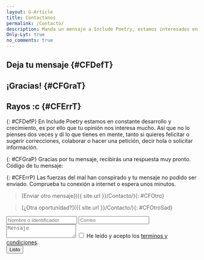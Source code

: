 ```yaml
---
layout: G-Article
title: Contactanos
permalink: /Contacto/
description: Manda un mensaje a Include Poetry, estamos interesados en escucharte
Only-Lyt: true
no_comments: true
---
```


## Deja tu mensaje 	{#CFDefT}

## ¡Gracias! 		{#CFGraT}

## Rayos :c 		{#CFErrT}

{: #CFDefP}
En Include Poetry estamos en constante desarrollo y crecimiento, es por ello que tu opinión nos interesa mucho. Así que no lo pienses dos veces y di lo que tienes en mente, tanto si quieres felicitar o sugerir correcciones, colaborar o hacer una petición, decir hola o solicitar información.

{: #CFGraP}
Gracias por tu mensaje, recibirás una respuesta muy pronto. Código de tu mensaje:

{: #CFErrP}
Las fuerzas del mal han conspirado y tu mensaje no podido ser enviado. Comprueba tu conexión a internet o espera unos minutos.

> [Enviar otro mensaje]({{ site.url }}/Contacto/){: #CFOtro}

> [¿Otra oportunidad?]({{ site.url }}/Contacto/){: #CFOtroSad}

<form id="ContactForm" method="POST">
	<div class="FIzq">
		<input type="hidden" name="_subject" value="Mensaje desde #IP" />
		<input  class="FElem" type="text" placeholder="Nombre o identificador" name="Nombre" id="Nombre" required="">
		<input  class="FElem" type="email" placeholder="Correo" name="_replyto" id="Correo" required="">
	</div>
	<textarea placeholder="Mensaje" name="Mensaje" id="Mensaje" required=""></textarea>
	<input type="text" name="_gotcha" style="display:none" />
	<input type="hidden" name="Codigo" id="CFCodeRec">
	<span id="CFTerms"><input type="checkbox" id="CFAC" name="CFAC"> <label for="CFAC">He leído y acepto los <a href="{{site.url}}/Terminos-y-condiciones/">terminos y condiciones</a>.</label></span>
	<div id="CFDelSend"><input type="submit" value="Listo" id="Enviar"></div>
</form>
<script src="{{ site.iP-Sources }}/JS/Universal/ContactForm.js"></script>